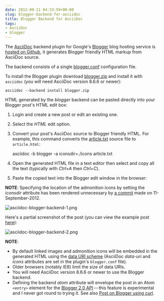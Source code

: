 ```yaml
---
date: 2012-09-11 04:33:59+00:00
slug: blogger-backend-for-asciidoc
title: Blogger Backend for AsciiDoc
tags:
- AsciiDoc
- blogger
---
```


The [AsciiDoc](http://www.methods.co.nz/asciidoc/) backend plugin for Google's [Blogger](http://blogger.com/) blog hosting service is [hosted on Github](https://github.com/srackham/asciidoc-blogger-backend), it generates Blogger friendly HTML markup from AsciiDoc source.

<!--more-->

The backend consists of a single [blogger.conf](https://github.com/srackham/asciidoc-blogger-backend/blob/master/blogger.conf) configuration file.

To install the Blogger plugin download [blogger.zip](https://github.com/downloads/srackham/asciidoc-blogger-backend/blogger.zip) and install it with `asciidoc` (you will need AsciiDoc version 8.6.6 or newer):
    
    asciidoc --backend install blogger.zip

HTML generated by the _blogger_ backend can be pasted directly into your Blogger post's HTML edit box:

  1. Login and create a new post or edit an existing one. 
  2. Select the _HTML_ edit option. 
  3. Convert your post's AsciiDoc source to Blogger friendly HTML.  For example, this command converts the [article.txt](https://asciidoc.googlecode.com/hg/doc/article.txt) source file to `article.html`: 
    
        asciidoc -b blogger -a iconsdir=./icons article.txt

  4. Open the generated HTML file in a text editor then select and copy all the text (typically with _Ctrl+A_ then _Ctrl+C_).
  5. Paste the copied text into the Blogger edit window in the browser: 

**NOTE**:
Specifying the location of the admonition icons by setting the _iconsdir_ attribute has been rendered unnecessary by [a commit](https://code.google.com/p/asciidoc/source/detail?r=dd07b38888fdfe8cd80d18f12aa7d21e3dd11eb6) made on 11-September-2012.

![asciidoc-blogger-backend-1.png]({{.urlprefix}}/images/asciidoc-blogger-backend-1.png)

Here's a partial screenshot of the post (you can view the example post [here](http://srackham.blogspot.co.nz/2012/09/test-article.html)):

![asciidoc-blogger-backend-2.png]({{.urlprefix}}/images/asciidoc-blogger-backend-2.png)


**NOTE**:

  * By default linked images and admonition icons will be embedded in the generated HTML using the [data URI scheme](https://en.wikipedia.org/wiki/Data_URI_scheme) (AsciiDoc _data-uri_ and _icons_ attributes are set in the plugin's `blogger.conf` file). 
  * Older browsers (notably IE8) limit the size of data URIs. 
  * You will need AsciiDoc version 8.6.6 or newer to use the Blogger backend. 
  * Defining the backend _atom_ attribute will envelope the post in an Atom `<entry>` element for the [Blogger 2.0 API](https://developers.google.com/blogger/docs/2.0/developers_guide_protocol#CreatingEntries) -- this feature is experimental and I never got round to trying it.  See also [Post on Blogger using curl](http://gdatatips.blogspot.co.nz/2008/08/post-on-blogger-using-curl.html). 
